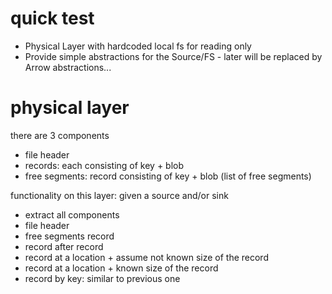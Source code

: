 # quick test

- Physical Layer with hardcoded local fs for reading only
- Provide simple abstractions for the Source/FS - later will be replaced by Arrow abstractions...

# physical layer

there are 3 components
- file header
- records: each consisting of key + blob
- free segments: record consisting of key + blob (list of free segments)

functionality on this layer: given a source and/or sink
- extract all components
 - file header
 - free segments record
 - record after record
 - record at a location + assume not known size of the record
 - record at a location + known size of the record
 - record by key: similar to previous one
